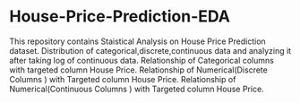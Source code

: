 # House-Price-Prediction-EDA

This repository contains Staistical Analysis on House Price Prediction dataset.
Distribution of  categorical,discrete,continuous data and analyzing it after taking log of continuous data.
Relationship of Categorical columns with targeted column House Price.
Relationship of Numerical(Discrete Columns ) with Targeted column House Price.
Relationship of Numerical(Continuous Columns ) with Targeted column House Price.
